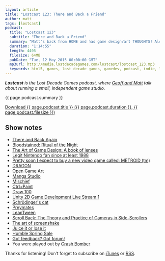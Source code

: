```yaml
---
layout: article
title: "Lostcast 123: There and Back a Friend"
author: matt
tags: [lostcast]
podcast:
  title: "Lostcast 123"
  subtitle: "There and Back a Friend"
  summary: "Matt's back from HOME and has game design/art THOUGHTS! Also, catch up with Geoff's Unity exploits."
  duration: "1:14:55"
  length: 4495
  filesize: 64MB
  pubDate: "Tue, 12 May 2015 00:00:00 GMT"
  mp3url: http://media.lostdecadegames.com/lostcast/lostcast_123.mp3
  keywords: html5, games, lost decade games, gamedev, podcast, indie, lostcast
---
```

_**Lostcast** is the Lost Decade Games podcast, where [Geoff and Matt](/about/) talk about running a small, independent game studio._

{{ page.podcast.summary }}

<a class="download-podcast" href="{{ page.podcast.mp3url }}">
	Download {{ page.podcast.title }} ({{ page.podcast.duration }}, {{ page.podcast.filesize }})
</a>

## Show notes

* [There and Back Again](http://www.gdcvault.com/play/1020822/There-and-Back-Again-Koji)
* [Bloodstained: Ritual of the Night](https://www.kickstarter.com/projects/iga/bloodstained-ritual-of-the-night)
* [The Art of Game Design: A book of lenses](http://www.amazon.com/The-Art-Game-Design-lenses/dp/0123694965)
* [Legit Nintendo fan since at least 1988](https://twitter.com/richtaur/status/595717892324331521)
* [Pretty soon I expect to buy a new video game called: METROID (tm)](https://twitter.com/richtaur/status/596404379554435072)
* [DRAGON](http://richtaur.github.io/demos/DRAGON/)
* [Open Game Art](http://opengameart.org/content/dragon-1)
* [Manga Studio](http://my.smithmicro.com/manga-studio-comic-illustration-software.html)
* [Mischief](https://www.madewithmischief.com/)
* [Ctrl+Paint](http://www.ctrlpaint.com/)
* [Draw 100](http://www.ctrlpaint.com/videos/draw-100)
* [Unity 2D Game Development Live Stream 1](https://www.youtube.com/watch?v=D5_aqmzrbYI)
* [Schrödinger's cat](http://en.wikipedia.org/wiki/Schr%C3%B6dinger%27s_cat)
* [Preymates](http://www.snopes.com/critters/wild/mantis1.asp)
* [LeanTween](http://dentedpixel.com/LeanTweenDocumentation/classes/LeanTween.html)
* [Scroll Back: The Theory and Practice of Cameras in Side-Scrollers](https://docs.google.com/document/d/1iNSQIyNpVGHeak6isbP6AHdHD50gs8MNXF1GCf08efg/pub)
* [The art of screenshake](https://www.youtube.com/watch?v=AJdEqssNZ-U)
* [Juice it or lose it](https://www.youtube.com/watch?v=Fy0aCDmgnxg)
* [Humble Spring Sale](https://www.humblebundle.com/store)
* [Got feedback? Got forum!](http://forum.lostdecadegames.com/topic/379/lostcast-123-there-and-back-a-friend)
* You were played out by [Crash Bomber](http://music.gamechops.com/album/arcade-attack)

Thanks for listening! Don't forget to subscribe on [iTunes](http://itunes.apple.com/us/podcast/lostcast/id481950724) or [RSS](/lostcast.xml).

